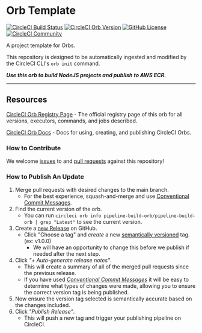 # Orb Template


[![CircleCI Build Status](https://circleci.com/gh/ExtensionEngine/pipeline-build-orb.svg?style=shield "CircleCI Build Status")](https://circleci.com/gh/ExtensionEngine/pipeline-build-orb) [![CircleCI Orb Version](https://badges.circleci.com/orbs/pipeline-build-orb/pipeline-build-orb.svg)](https://circleci.com/developer/orbs/orb/pipeline-build-orb/pipeline-build-orb) [![GitHub License](https://img.shields.io/badge/license-MIT-lightgrey.svg)](https://raw.githubusercontent.com/ExtensionEngine/pipeline-build-orb/master/LICENSE) [![CircleCI Community](https://img.shields.io/badge/community-CircleCI%20Discuss-343434.svg)](https://discuss.circleci.com/c/ecosystem/orbs)



A project template for Orbs.

This repository is designed to be automatically ingested and modified by the CircleCI CLI's `orb init` command.

_**Use this orb to build NodeJS projects and publish to AWS ECR.**_

---

## Resources

[CircleCI Orb Registry Page](https://circleci.com/developer/orbs/orb/pipeline-build-orb/pipeline-build-orb) - The official registry page of this orb for all versions, executors, commands, and jobs described.

[CircleCI Orb Docs](https://circleci.com/docs/orb-intro/#section=configuration) - Docs for using, creating, and publishing CircleCI Orbs.

### How to Contribute

We welcome [issues](https://github.com/ExtensionEngine/pipeline-build-orb/issues) to and [pull requests](https://github.com/ExtensionEngine/pipeline-build-orb/pulls) against this repository!

### How to Publish An Update
1. Merge pull requests with desired changes to the main branch.
    - For the best experience, squash-and-merge and use [Conventional Commit Messages](https://conventionalcommits.org/).
2. Find the current version of the orb.
    - You can run `circleci orb info pipeline-build-orb/pipeline-build-orb | grep "Latest"` to see the current version.
3. Create a [new Release](https://github.com//pipeline-build-orb/releases/new) on GitHub.
    - Click "Choose a tag" and _create_ a new [semantically versioned](http://semver.org/) tag. (ex: v1.0.0)
      - We will have an opportunity to change this before we publish if needed after the next step.
4.  Click _"+ Auto-generate release notes"_.
    - This will create a summary of all of the merged pull requests since the previous release.
    - If you have used _[Conventional Commit Messages](https://conventionalcommits.org/)_ it will be easy to determine what types of changes were made, allowing you to ensure the correct version tag is being published.
5. Now ensure the version tag selected is semantically accurate based on the changes included.
6. Click _"Publish Release"_.
    - This will push a new tag and trigger your publishing pipeline on CircleCI.
